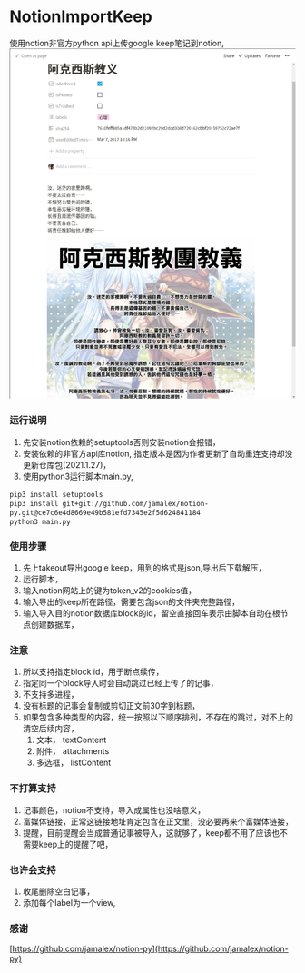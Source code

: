 # NotionImportKeep

使用notion非官方python api上传google keep笔记到notion,
![img](img/import_note.png)

### 运行说明

1. 先安装notion依赖的setuptools否则安装notion会报错，
1. 安装依赖的非官方api库notion, 指定版本是因为作者更新了自动重连支持却没更新仓库包(2021.1.27)，
1. 使用python3运行脚本main.py,

```shell
pip3 install setuptools
pip3 install git+git://github.com/jamalex/notion-py.git@ce7c6e4d8669e49b581efd7345e2f5d624841184
python3 main.py
```

### 使用步骤

1. 先上takeout导出google keep，用到的格式是json,导出后下载解压，
1. 运行脚本，
1. 输入notion网站上的键为token_v2的cookies值，
1. 输入导出的keep所在路径，需要包含json的文件夹完整路径，
1. 输入导入目的notion数据库block的id，留空直接回车表示由脚本自动在根节点创建数据库，

### 注意

1. 所以支持指定block id，用于断点续传，
1. 指定同一个block导入时会自动跳过已经上传了的记事，
1. 不支持多进程，
1. 没有标题的记事会复制或剪切正文前30字到标题，
1. 如果包含多种类型的内容，统一按照以下顺序排列，不存在的跳过，对不上的清空后续内容，
   1. 文本， textContent
   1. 附件， attachments
   1. 多选框， listContent

### 不打算支持

1. 记事颜色，notion不支持，导入成属性也没啥意义，
1. 富媒体链接，正常这链接地址肯定包含在正文里，没必要再来个富媒体链接，
1. 提醒，目前提醒会当成普通记事被导入，这就够了，keep都不用了应该也不需要keep上的提醒了吧，

### 也许会支持

1. 收尾删除空白记事，
1. 添加每个label为一个view,

### 感谢

[https://github.com/jamalex/notion-py](https://github.com/jamalex/notion-py)
